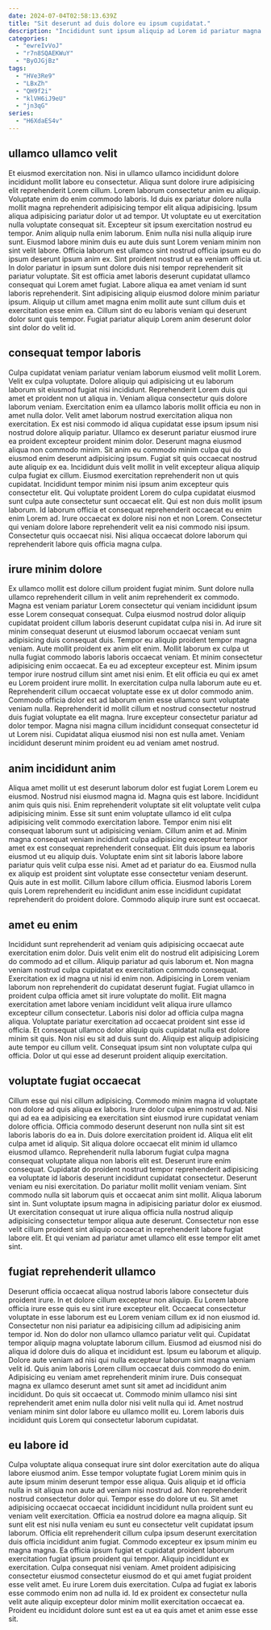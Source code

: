 ```yaml
---
date: 2024-07-04T02:58:13.639Z
title: "Sit deserunt ad duis dolore eu ipsum cupidatat."
description: "Incididunt sunt ipsum aliquip ad Lorem id pariatur magna. Eu pariatur adipisicing cupidatat nostrud ut proident nisi duis."
categories:
  - "ewreIvVoJ"
  - "r7n8SQAEKWuY"
  - "ByOJGjBz"
tags:
  - "HVe3Re9"
  - "LBxZh"
  - "QH9f2i"
  - "klVH6iJ9eU"
  - "jn3qG"
series:
  - "H6XdaES4v"
---
```



## ullamco ullamco velit

Et eiusmod exercitation non. Nisi in ullamco ullamco incididunt dolore incididunt mollit labore eu consectetur. Aliqua sunt dolore irure adipisicing elit reprehenderit Lorem cillum. Lorem laborum consectetur anim eu aliquip. Voluptate enim do enim commodo laboris. Id duis ex pariatur dolore nulla mollit magna reprehenderit adipisicing tempor elit aliqua adipisicing. Ipsum aliqua adipisicing pariatur dolor ut ad tempor. Ut voluptate eu ut exercitation nulla voluptate consequat sit.
Excepteur sit ipsum exercitation nostrud eu tempor. Anim aliquip nulla enim laborum. Enim nulla nisi nulla aliquip irure sunt. Eiusmod labore minim duis eu aute duis sunt Lorem veniam minim non sint velit labore. Officia laborum est ullamco sint nostrud officia ipsum eu do ipsum deserunt ipsum anim ex.
Sint proident nostrud ut ea veniam officia ut. In dolor pariatur in ipsum sunt dolore duis nisi tempor reprehenderit sit pariatur voluptate. Sit est officia amet laboris deserunt cupidatat ullamco consequat qui Lorem amet fugiat. Labore aliqua ea amet veniam id sunt laboris reprehenderit. Sint adipisicing aliquip eiusmod dolore minim pariatur ipsum. Aliquip ut cillum amet magna enim mollit aute sunt cillum duis et exercitation esse enim ea. Cillum sint do eu laboris veniam qui deserunt dolor sunt quis tempor. Fugiat pariatur aliquip Lorem anim deserunt dolor sint dolor do velit id.

## consequat tempor laboris

Culpa cupidatat veniam pariatur veniam laborum eiusmod velit mollit Lorem. Velit ex culpa voluptate. Dolore aliquip qui adipisicing ut eu laborum laborum sit eiusmod fugiat nisi incididunt. Reprehenderit Lorem duis qui amet et proident non ut aliqua in. Veniam aliqua consectetur quis dolore laborum veniam. Exercitation enim ea ullamco laboris mollit officia eu non in amet nulla dolor. Velit amet laborum nostrud exercitation aliqua non exercitation. Ex est nisi commodo id aliqua cupidatat esse ipsum ipsum nisi nostrud dolore aliquip pariatur.
Ullamco ex deserunt pariatur eiusmod irure ea proident excepteur proident minim dolor. Deserunt magna eiusmod aliqua non commodo minim. Sit anim eu commodo minim culpa qui do eiusmod enim deserunt adipisicing ipsum. Fugiat sit quis occaecat nostrud aute aliquip ex ea. Incididunt duis velit mollit in velit excepteur aliqua aliquip culpa fugiat ex cillum. Eiusmod exercitation reprehenderit non ut quis cupidatat. Incididunt tempor minim nisi ipsum anim excepteur quis consectetur elit.
Qui voluptate proident Lorem do culpa cupidatat eiusmod sunt culpa aute consectetur sunt occaecat elit. Qui est non duis mollit ipsum laborum. Id laborum officia et consequat reprehenderit occaecat eu enim enim Lorem ad. Irure occaecat ex dolore nisi non et non Lorem. Consectetur qui veniam dolore labore reprehenderit velit ea nisi commodo nisi ipsum. Consectetur quis occaecat nisi. Nisi aliqua occaecat dolore laborum qui reprehenderit labore quis officia magna culpa.

## irure minim dolore

Ex ullamco mollit est dolore cillum proident fugiat minim. Sunt dolore nulla ullamco reprehenderit cillum in velit anim reprehenderit ex commodo. Magna est veniam pariatur Lorem consectetur qui veniam incididunt ipsum esse Lorem consequat consequat. Culpa eiusmod nostrud dolor aliquip cupidatat proident cillum laboris deserunt cupidatat culpa nisi in. Ad irure sit minim consequat deserunt ut eiusmod laborum occaecat veniam sunt adipisicing duis consequat duis. Tempor eu aliquip proident tempor magna veniam. Aute mollit proident ex anim elit enim. Mollit laborum ex culpa ut nulla fugiat commodo laboris laboris occaecat veniam.
Et minim consectetur adipisicing enim occaecat. Ea eu ad excepteur excepteur est. Minim ipsum tempor irure nostrud cillum sint amet nisi enim. Et elit officia eu qui ex amet eu Lorem proident irure mollit. In exercitation culpa nulla laborum aute eu et. Reprehenderit cillum occaecat voluptate esse ex ut dolor commodo anim. Commodo officia dolor est ad laborum enim esse ullamco sunt voluptate veniam nulla.
Reprehenderit id mollit cillum et nostrud consectetur nostrud duis fugiat voluptate ea elit magna. Irure excepteur consectetur pariatur ad dolor tempor. Magna nisi magna cillum incididunt consequat consectetur id ut Lorem nisi. Cupidatat aliqua eiusmod nisi non est nulla amet. Veniam incididunt deserunt minim proident eu ad veniam amet nostrud.

## anim incididunt anim

Aliqua amet mollit ut est deserunt laborum dolor est fugiat Lorem Lorem eu eiusmod. Nostrud nisi eiusmod magna id. Magna quis est labore. Incididunt anim quis quis nisi.
Enim reprehenderit voluptate sit elit voluptate velit culpa adipisicing minim. Esse sit sunt enim voluptate ullamco id elit culpa adipisicing velit commodo exercitation labore. Tempor enim nisi elit consequat laborum sunt ut adipisicing veniam. Cillum anim et ad. Minim magna consequat veniam incididunt culpa adipisicing excepteur tempor amet ex est consequat reprehenderit consequat. Elit duis ipsum ea laboris eiusmod ut eu aliquip duis. Voluptate enim sint sit laboris labore labore pariatur quis velit culpa esse nisi.
Amet ad et pariatur do ea. Eiusmod nulla ex aliquip est proident sint voluptate esse consectetur veniam deserunt. Quis aute in est mollit. Cillum labore cillum officia. Eiusmod laboris Lorem quis Lorem reprehenderit eu incididunt anim esse incididunt cupidatat reprehenderit do proident dolore. Commodo aliquip irure sunt est occaecat.

## amet eu enim

Incididunt sunt reprehenderit ad veniam quis adipisicing occaecat aute exercitation enim dolor. Duis velit enim elit do nostrud elit adipisicing Lorem do commodo ad et cillum. Aliquip pariatur ad quis laborum et. Non magna veniam nostrud culpa cupidatat ex exercitation commodo consequat. Exercitation ex id magna ut nisi id enim non. Adipisicing in Lorem veniam laborum non reprehenderit do cupidatat deserunt fugiat.
Fugiat ullamco in proident culpa officia amet sit irure voluptate do mollit. Elit magna exercitation amet labore veniam incididunt velit aliqua irure ullamco excepteur cillum consectetur. Laboris nisi dolor ad officia culpa magna aliqua. Voluptate pariatur exercitation ad occaecat proident sint esse id officia.
Et consequat ullamco dolor aliquip quis cupidatat nulla est dolore minim sit quis. Non nisi eu sit ad duis sunt do. Aliquip est aliquip adipisicing aute tempor eu cillum velit. Consequat ipsum sint non voluptate culpa qui officia. Dolor ut qui esse ad deserunt proident aliquip exercitation.

## voluptate fugiat occaecat

Cillum esse qui nisi cillum adipisicing. Commodo minim magna id voluptate non dolore ad quis aliqua ex laboris. Irure dolor culpa enim nostrud ad. Nisi qui ad ea ea adipisicing ea exercitation sint eiusmod irure cupidatat veniam dolore officia. Officia commodo deserunt deserunt non nulla sint sit est laboris laboris do ea in. Duis dolore exercitation proident id. Aliqua elit elit culpa amet id aliquip.
Sit aliqua dolore occaecat elit minim id ullamco eiusmod ullamco. Reprehenderit nulla laborum fugiat culpa magna consequat voluptate aliqua non laboris elit est. Deserunt irure enim consequat. Cupidatat do proident nostrud tempor reprehenderit adipisicing ea voluptate id laboris deserunt incididunt cupidatat consectetur.
Deserunt veniam eu nisi exercitation. Do pariatur mollit mollit veniam veniam. Sint commodo nulla sit laborum quis et occaecat anim sint mollit. Aliqua laborum sint in. Sunt voluptate ipsum magna in adipisicing pariatur dolor ex eiusmod. Ut exercitation consequat ut irure aliqua officia nulla nostrud aliquip adipisicing consectetur tempor aliqua aute deserunt. Consectetur non esse velit cillum proident sint aliquip occaecat in reprehenderit labore fugiat labore elit. Et qui veniam ad pariatur amet ullamco elit esse tempor elit amet sint.

## fugiat reprehenderit ullamco

Deserunt officia occaecat aliqua nostrud laboris labore consectetur duis proident irure. In et dolore cillum excepteur non aliquip. Eu Lorem labore officia irure esse quis eu sint irure excepteur elit. Occaecat consectetur voluptate in esse laborum est eu Lorem veniam cillum ex id non eiusmod id. Consectetur non nisi pariatur ea adipisicing cillum ad adipisicing anim tempor id. Non do dolor non ullamco ullamco pariatur velit qui. Cupidatat tempor aliquip magna voluptate laborum cillum.
Eiusmod ad eiusmod nisi do aliqua id dolore duis do aliqua et incididunt est. Ipsum eu laborum et aliquip. Dolore aute veniam ad nisi qui nulla excepteur laborum sint magna veniam velit id. Quis anim laboris Lorem cillum occaecat duis commodo do enim.
Adipisicing eu veniam amet reprehenderit minim irure. Duis consequat magna ex ullamco deserunt amet sunt sit amet ad incididunt anim incididunt. Do quis sit occaecat ut. Commodo minim ullamco nisi sint reprehenderit amet enim nulla dolor nisi velit nulla qui id. Amet nostrud veniam minim sint dolor labore eu ullamco mollit eu. Lorem laboris duis incididunt quis Lorem qui consectetur laborum cupidatat.

## eu labore id

Culpa voluptate aliqua consequat irure sint dolor exercitation aute do aliqua labore eiusmod anim. Esse tempor voluptate fugiat Lorem minim quis in aute ipsum minim deserunt tempor esse aliqua. Quis aliquip et id officia nulla in sit aliqua non aute ad veniam nisi nostrud ad. Non reprehenderit nostrud consectetur dolor qui. Tempor esse do dolore ut eu. Sit amet adipisicing occaecat occaecat incididunt incididunt nulla proident sunt eu veniam velit exercitation.
Officia ea nostrud dolore ea magna aliquip. Sit sunt elit est nisi nulla veniam eu sunt eu consectetur velit cupidatat ipsum laborum. Officia elit reprehenderit cillum culpa ipsum deserunt exercitation duis officia incididunt anim fugiat. Commodo excepteur ex ipsum minim eu magna magna. Ea officia ipsum fugiat et cupidatat proident laborum exercitation fugiat ipsum proident qui tempor.
Aliquip incididunt ex exercitation. Culpa consequat nisi veniam. Amet proident adipisicing consectetur eiusmod consectetur eiusmod do et qui amet fugiat proident esse velit amet. Eu irure Lorem duis exercitation. Culpa ad fugiat ex laboris esse commodo enim non ad nulla id. Id ex proident ex consectetur nulla velit aute aliquip excepteur dolor minim mollit exercitation occaecat ea. Proident eu incididunt dolore sunt est ea ut ea quis amet et anim esse esse sit.

